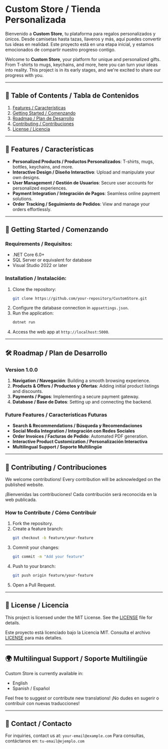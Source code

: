 
# Custom Store / Tienda Personalizada

Bienvenido a **Custom Store**, tu plataforma para regalos personalizados y únicos. Desde camisetas hasta tazas, llaveros y más, aquí puedes convertir tus ideas en realidad. Este proyecto está en una etapa inicial, y estamos emocionados de compartir nuestro progreso contigo.

Welcome to **Custom Store**, your platform for unique and personalized gifts. From T-shirts to mugs, keychains, and more, here you can turn your ideas into reality. This project is in its early stages, and we're excited to share our progress with you.

---

## 📖 Table of Contents / Tabla de Contenidos
1. [Features / Características](#features--características)
2. [Getting Started / Comenzando](#getting-started--comenzando)
3. [Roadmap / Plan de Desarrollo](#roadmap--plan-de-desarrollo)
4. [Contributing / Contribuciones](#contributing--contribuciones)
5. [License / Licencia](#license--licencia)

---

## 🌟 Features / Características
- **Personalized Products / Productos Personalizados**: T-shirts, mugs, bottles, keychains, and more.
- **Interactive Design / Diseño Interactivo**: Upload and manipulate your own designs.
- **User Management / Gestión de Usuarios**: Secure user accounts for personalized experiences.
- **Payment Integration / Integración de Pagos**: Seamless online payment solutions.
- **Order Tracking / Seguimiento de Pedidos**: View and manage your orders effortlessly.

---

## 🚀 Getting Started / Comenzando

### Requirements / Requisitos:
- .NET Core 6.0+
- SQL Server or equivalent for database
- Visual Studio 2022 or later

### Installation / Instalación:
1. Clone the repository:
   ```bash
   git clone https://github.com/your-repository/CustomStore.git
   ```
2. Configure the database connection in `appsettings.json`.
3. Run the application:
   ```bash
   dotnet run
   ```
4. Access the web app at `http://localhost:5000`.

---

## 🛠️ Roadmap / Plan de Desarrollo

### Version 1.0.0
1. **Navigation / Navegación**: Building a smooth browsing experience.
2. **Products & Offers / Productos y Ofertas**: Adding initial product listings and discounts.
3. **Payments / Pagos**: Implementing a secure payment gateway.
4. **Database / Base de Datos**: Setting up and connecting the backend.

### Future Features / Características Futuras
- **Search & Recommendations / Búsqueda y Recomendaciones**
- **Social Media Integration / Integración con Redes Sociales**
- **Order Invoices / Facturas de Pedido**: Automated PDF generation.
- **Interactive Product Customization / Personalización Interactiva**
- **Multilingual Support / Soporte Multilingüe**

---

## 🤝 Contributing / Contribuciones

We welcome contributions! Every contribution will be acknowledged on the published website.

¡Bienvenidas las contribuciones! Cada contribución será reconocida en la web publicada.

### How to Contribute / Cómo Contribuir
1. Fork the repository.
2. Create a feature branch:
   ```bash
   git checkout -b feature/your-feature
   ```
3. Commit your changes:
   ```bash
   git commit -m "Add your feature"
   ```
4. Push to your branch:
   ```bash
   git push origin feature/your-feature
   ```
5. Open a Pull Request.

---

## 📜 License / Licencia

This project is licensed under the MIT License. See the [LICENSE](LICENSE) file for details.

Este proyecto está licenciado bajo la Licencia MIT. Consulta el archivo [LICENSE](LICENSE) para más detalles.

---

## 🌍 Multilingual Support / Soporte Multilingüe
Custom Store is currently available in:
- English
- Spanish / Español

Feel free to suggest or contribute new translations!
¡No dudes en sugerir o contribuir con nuevas traducciones!

---

## 📧 Contact / Contacto

For inquiries, contact us at: `your-email@example.com`
Para consultas, contáctanos en: `tu-email@ejemplo.com`
